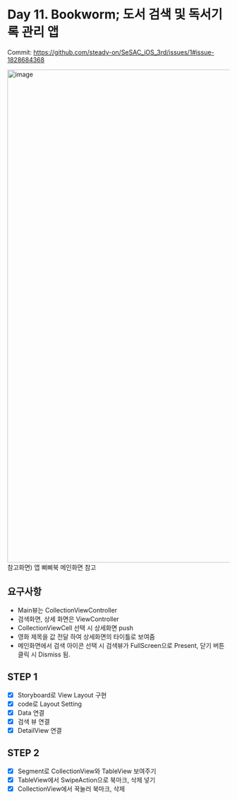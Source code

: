 # Day 11. Bookworm; 도서 검색 및 독서기록 관리 앱

Commit: https://github.com/steady-on/SeSAC_iOS_3rd/issues/1#issue-1828684368

<img alt="image" width="1115" src="https://user-images.githubusercontent.com/73203944/257420647-e2c2363f-475d-4691-9396-bf23d3bdbca4.png"> 참고화면) 앱 삐삐북 메인화면 참고

## 요구사항

- Main뷰는 CollectionViewController
- 검색화면, 상세 화면은 ViewController
- CollectionViewCell 선택 시 상세화면 push
- 영화 제목을 값 전달 하여 상세화면의 타이틀로 보여줌
- 메인화면에서 검색 아이콘 선택 시 검색뷰가 FullScreen으로 Present, 닫기 버튼 클릭 시 Dismiss 됨.

## STEP 1

- [x] Storyboard로 View Layout 구현
- [x] code로 Layout Setting
- [x] Data 연결
- [x] 검색 뷰 연결
- [x] DetailView 연결

## STEP 2

- [x] Segment로 CollectionView와 TableView 보여주기
- [x] TableView에서 SwipeAction으로 북마크, 삭제 넣기
- [x] CollectionView에서 꾹눌러 북마크, 삭제

